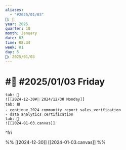 ```yaml
---
aliases:
  - "#2025/01/03"
📁: 📅
year: 2025
quarter: 1Q
month: January
date: 03
time: 08:34
week: 01
day: 5
📅: 2025/01/03
---
```

# #📅 #2025/01/03 Friday

```tabs
tab: 📅
![[2024-12-30#📅 2024/12/30 Monday]]
tab: 🟦
- continue 2024 community report sales verification
- data analytics certification
tab: 🧠
![[2024-01-03.canvas]]
```

^fri

%%
[[2024-12-30]]
[[2024-01-03.canvas]]
%%